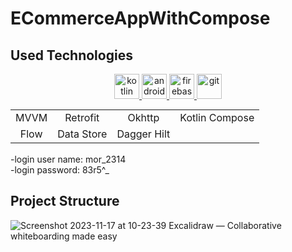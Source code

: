 ﻿# ECommerceAppWithCompose


## Used Technologies
<p align="center"> 
  <a href="https://kotlinlang.org" target="_blank" rel="noreferrer"> 
  <img src="https://www.vectorlogo.zone/logos/kotlinlang/kotlinlang-icon.svg" alt="kotlin" width="40" height="40"/> 
</a>
   <a href="https://developer.android.com/" target="_blank" rel="noreferrer"> 
  <img src="https://www.vectorlogo.zone/logos/android/android-official.svg" alt="android" width="40" height="40"/> 
</a>
<a href="https://firebase.google.com/" target="_blank" rel="noreferrer">
  <img src="https://www.vectorlogo.zone/logos/firebase/firebase-icon.svg" alt="firebase" width="40" height="40"/> 
</a> 
<a href="https://git-scm.com/" target="_blank" rel="noreferrer"> 
  <img src="https://www.vectorlogo.zone/logos/git-scm/git-scm-icon.svg" alt="git" width="40" height="40"/> 
</a> 
</p>

 <table  align="center" style="margin: 0px auto; text-align:center;">
  <tr>
    <td>MVVM</td>
    <td>Retrofit</td>
    <td>Okhttp</td>
    <td>Kotlin Compose</td>
  </tr>
  <tr>
    <td>Flow</td>
    <td>Data Store</td>
    <td>Dagger Hilt</td>
  </tr>
</table> 
<br>
-login user name: mor_2314<br>
-login password: 83r5^_<br>

## Project Structure

![Screenshot 2023-11-17 at 10-23-39 Excalidraw — Collaborative whiteboarding made easy](https://github.com/leventsrr/ECommerceAppWithCompose/assets/63983517/927b865e-7db5-421f-ae23-db85d51b25e3)




